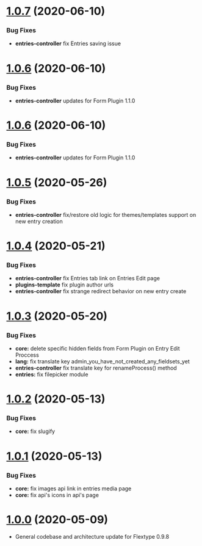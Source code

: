 <a name="1.0.7"></a>
# [1.0.7](https://github.com/flextype-plugins/admin) (2020-06-10)

### Bug Fixes

* **entries-controller** fix Entries saving issue

<a name="1.0.6"></a>
# [1.0.6](https://github.com/flextype-plugins/admin) (2020-06-10)

### Bug Fixes

* **entries-controller** updates for Form Plugin 1.1.0

<a name="1.0.6"></a>
# [1.0.6](https://github.com/flextype-plugins/admin) (2020-06-10)

### Bug Fixes

* **entries-controller** updates for Form Plugin 1.1.0

<a name="1.0.5"></a>
# [1.0.5](https://github.com/flextype-plugins/admin) (2020-05-26)

### Bug Fixes

* **entries-controller** fix/restore old logic for themes/templates support on new entry creation

<a name="1.0.4"></a>
# [1.0.4](https://github.com/flextype-plugins/admin) (2020-05-21)

### Bug Fixes

* **entries-controller** fix Entries tab link on Entries Edit page
* **plugins-template** fix plugin author urls
* **entries-controller** fix strange redirect behavior on new entry create

<a name="1.0.3"></a>
# [1.0.3](https://github.com/flextype-plugins/admin) (2020-05-20)

### Bug Fixes

* **core:** delete specific hidden fields from Form Plugin on Entry Edit Proccess
* **lang:** fix translate key admin_you_have_not_created_any_fieldsets_yet
* **entries-controller** fix translate key for renameProcess() method
* **entries:** fix filepicker module

<a name="1.0.2"></a>
# [1.0.2](https://github.com/flextype-plugins/admin) (2020-05-13)

### Bug Fixes

* **core:** fix slugify

<a name="1.0.1"></a>
# [1.0.1](https://github.com/flextype-plugins/admin) (2020-05-13)

### Bug Fixes

* **core:** fix images api link in entries media page
* **core:** fix api's icons in api's page


<a name="1.0.0"></a>
# [1.0.0](https://github.com/flextype-plugins/admin) (2020-05-09)
* General codebase and architecture update for Flextype 0.9.8
